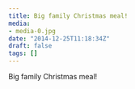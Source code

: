 ```yaml
---
title: Big family Christmas meal!
media:
- media-0.jpg
date: "2014-12-25T11:18:34Z"
draft: false
tags: []
---
```

Big family Christmas meal\!
